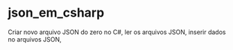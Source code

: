 # json_em_csharp
Criar novo arquivo JSON do zero no C#, ler os arquivos JSON, inserir dados no arquivos JSON,
